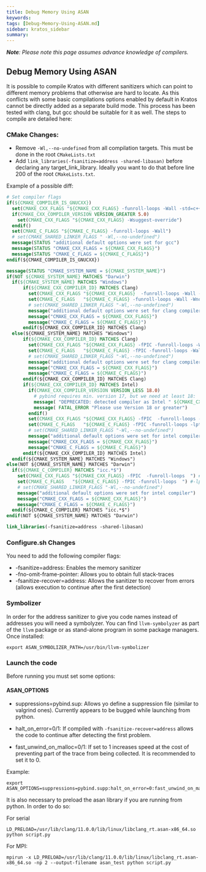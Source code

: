 ```yaml
---
title: Debug Memory Using ASAN
keywords: 
tags: [Debug-Memory-Using-ASAN.md]
sidebar: kratos_sidebar
summary: 
---
```


_**Note**: Please note this page assumes advance knowledge of compilers._

## Debug Memory Using ASAN

It is possible to compile Kratos with different sanitizers which can point to different memory problems that otherwise are hard to locate. As this conflicts with some basic compilations options enabled by default in Kratos cannot be directly added as a separate build mode. 
This process has been tested with clang, but gcc should be suitable for it as well.
The steps to compile are detailed here:

### CMake Changes:

- Remove `-Wl,--no-undefined` from all compilation targets. This must be done in the root `CMakeLists.txt`
- Add `link_libraries(-fsanitize=address -shared-libasan)` before declaring any target_link_library. Ideally you want to do that before line 200 of the root `CMakeLists.txt`.

Example of a possible diff:

```CMake
# Set compiler flags
if(${CMAKE_COMPILER_IS_GNUCXX})
  set(CMAKE_CXX_FLAGS "${CMAKE_CXX_FLAGS} -funroll-loops -Wall -std=c++11")
  if(CMAKE_CXX_COMPILER_VERSION VERSION_GREATER 5.0)
    set(CMAKE_CXX_FLAGS "${CMAKE_CXX_FLAGS} -Wsuggest-override")
  endif()
  set(CMAKE_C_FLAGS "${CMAKE_C_FLAGS} -funroll-loops -Wall")
  # set(CMAKE_SHARED_LINKER_FLAGS " -Wl,--no-undefined")
  message(STATUS "additional default options were set for gcc")
  message(STATUS "CMAKE_CXX_FLAGS = ${CMAKE_CXX_FLAGS}")
  message(STATUS "CMAKE_C_FLAGS = ${CMAKE_C_FLAGS}")
endif(${CMAKE_COMPILER_IS_GNUCXX})

message(STATUS "CMAKE_SYSTEM_NAME = ${CMAKE_SYSTEM_NAME}")
if(NOT ${CMAKE_SYSTEM_NAME} MATCHES "Darwin")
  if(${CMAKE_SYSTEM_NAME} MATCHES "Windows")
  	  if(${CMAKE_CXX_COMPILER_ID} MATCHES Clang)
		set(CMAKE_CXX_FLAGS "${CMAKE_CXX_FLAGS}  -funroll-loops -Wall -Wno-unused-local-typedef -Wno-unknown-pragmas  ")
		set(CMAKE_C_FLAGS   "${CMAKE_C_FLAGS} -funroll-loops -Wall -Wno-unknown-pragmas  ")
		# set(CMAKE_SHARED_LINKER_FLAGS "-Wl,--no-undefined")
		message("additional default options were set for clang compiler")
		message("CMAKE_CXX_FLAGS = ${CMAKE_CXX_FLAGS}")
		message("CMAKE_C_FLAGS = ${CMAKE_C_FLAGS}")
	  endif(${CMAKE_CXX_COMPILER_ID} MATCHES Clang)
  else(${CMAKE_SYSTEM_NAME} MATCHES "Windows")
	  if(${CMAKE_CXX_COMPILER_ID} MATCHES Clang)
		set(CMAKE_CXX_FLAGS "${CMAKE_CXX_FLAGS} -fPIC -funroll-loops -Wall -Wno-unused-local-typedef -Wno-unknown-pragmas  ")
		set(CMAKE_C_FLAGS   "${CMAKE_C_FLAGS} -fPIC -funroll-loops -Wall -Wno-unknown-pragmas  ")
		# set(CMAKE_SHARED_LINKER_FLAGS "-Wl,--no-undefined")
		message("additional default options were set for clang compiler")
		message("CMAKE_CXX_FLAGS = ${CMAKE_CXX_FLAGS}")
		message("CMAKE_C_FLAGS = ${CMAKE_C_FLAGS}")
	  endif(${CMAKE_CXX_COMPILER_ID} MATCHES Clang)
	  if(${CMAKE_CXX_COMPILER_ID} MATCHES Intel)
		if(CMAKE_CXX_COMPILER_VERSION VERSION_LESS 18.0)
		  # pybind requires min. version 17, but we need at least 18:
		  message( "DEPRECATED: detected compiler as Intel " ${CMAKE_CXX_COMPILER_VERSION} )
		  message( FATAL_ERROR "Please use Version 18 or greater")
		endif()
		set(CMAKE_CXX_FLAGS "${CMAKE_CXX_FLAGS} -fPIC  -funroll-loops -lpthread -wd654 -wd10010  ")
		set(CMAKE_C_FLAGS   "${CMAKE_C_FLAGS} -fPIC -funroll-loops -lpthread -wd654 -wd10010  ")
		# set(CMAKE_SHARED_LINKER_FLAGS "-Wl,--no-undefined")
		message("additional default options were set for intel compiler")
		message("CMAKE_CXX_FLAGS = ${CMAKE_CXX_FLAGS}")
		message("CMAKE_C_FLAGS = ${CMAKE_C_FLAGS}")
	  endif(${CMAKE_CXX_COMPILER_ID} MATCHES Intel)
  endif(${CMAKE_SYSTEM_NAME} MATCHES "Windows")
else(NOT ${CMAKE_SYSTEM_NAME} MATCHES "Darwin")
  if(${CMAKE_C_COMPILER} MATCHES "icc.*$")
    set(CMAKE_CXX_FLAGS "${CMAKE_CXX_FLAGS} -fPIC  -funroll-loops  ") #-lpthread -wd654 -wd10010  ")
    set(CMAKE_C_FLAGS   "${CMAKE_C_FLAGS} -fPIC -funroll-loops  ") #-lpthread -wd654 -wd10010  ")
    # set(CMAKE_SHARED_LINKER_FLAGS "-Wl,--no-undefined")
    message("additional default options were set for intel compiler")
    message("CMAKE_CXX_FLAGS = ${CMAKE_CXX_FLAGS}")
    message("CMAKE_C_FLAGS = ${CMAKE_C_FLAGS}")
  endif(${CMAKE_C_COMPILER} MATCHES "icc.*$")
endif(NOT ${CMAKE_SYSTEM_NAME} MATCHES "Darwin")

link_libraries(-fsanitize=address -shared-libasan)
```

### Configure.sh Changes

You need to add the following compiler flags:
- -fsanitize=address: Enables the memory sanitizer
- -fno-omit-frame-pointer: Allows you to obtain full stack-traces
- -fsanitize-recover=address: Allows the sanitizer to recover from errors (allows execution to continue after the first detection)

### Symbolizer
In order for the address sanitizer to give you code names instead of addresses you will need a symbolyzer. You can find `llvm-symbolyzer` as part of the `llvm` package or as stand-alone program in some package managers. Once installed:

```
export ASAN_SYMBOLIZER_PATH=/usr/bin/llvm-symbolizer
```

### Launch the code
Before running you must set some options:

#### ASAN_OPTIONS

- suppressions=pybind.sup: Allows yo define a suppression file (similar to valgrind ones). Currently appears to be bugged while launching from python.

- halt_on_error=0/1: If compiled with `-fsanitize-recover=address` allows the code to continue after detecting the first problem.

- fast_unwind_on_malloc=0/1: If set to 1 increases speed at the cost of preventing part of the trace from being collected. It is recommended to set it to 0.

Example:
```
export ASAN_OPTIONS=suppressions=pybind.supp:halt_on_error=0:fast_unwind_on_malloc=0
```

It is also necessary to preload the asan library if you are running from python. In order to do so:

For serial
```
LD_PRELOAD=/usr/lib/clang/11.0.0/lib/linux/libclang_rt.asan-x86_64.so python script.py
```

For MPI:
```
mpirun -x LD_PRELOAD=/usr/lib/clang/11.0.0/lib/linux/libclang_rt.asan-x86_64.so -np 2 --output-filename asan_test python script.py

```



